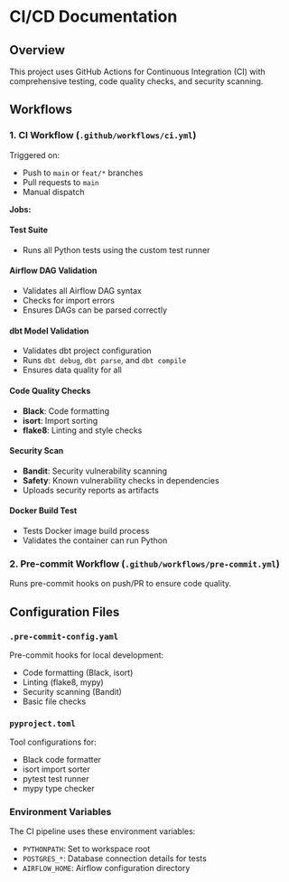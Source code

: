 # CI/CD Documentation

## Overview

This project uses GitHub Actions for Continuous Integration (CI) with comprehensive testing, code quality checks, and security scanning.

## Workflows

### 1. CI Workflow (`.github/workflows/ci.yml`)

Triggered on:
- Push to `main` or `feat/*` branches
- Pull requests to `main` 
- Manual dispatch

**Jobs:**

#### Test Suite
- Runs all Python tests using the custom test runner

#### Airflow DAG Validation
- Validates all Airflow DAG syntax
- Checks for import errors
- Ensures DAGs can be parsed correctly

#### dbt Model Validation
- Validates dbt project configuration
- Runs `dbt debug`, `dbt parse`, and `dbt compile`
- Ensures data quality for all 

#### Code Quality Checks
- **Black**: Code formatting
- **isort**: Import sorting
- **flake8**: Linting and style checks

#### Security Scan
- **Bandit**: Security vulnerability scanning
- **Safety**: Known vulnerability checks in dependencies
- Uploads security reports as artifacts

#### Docker Build Test
- Tests Docker image build process
- Validates the container can run Python

### 2. Pre-commit Workflow (`.github/workflows/pre-commit.yml`)

Runs pre-commit hooks on push/PR to ensure code quality.

## Configuration Files

### `.pre-commit-config.yaml`
Pre-commit hooks for local development:
- Code formatting (Black, isort)
- Linting (flake8, mypy)
- Security scanning (Bandit)
- Basic file checks

### `pyproject.toml`
Tool configurations for:
- Black code formatter
- isort import sorter
- pytest test runner
- mypy type checker

### Environment Variables

The CI pipeline uses these environment variables:
- `PYTHONPATH`: Set to workspace root
- `POSTGRES_*`: Database connection details for tests
- `AIRFLOW_HOME`: Airflow configuration directory